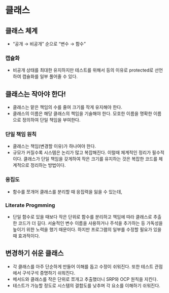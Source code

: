 # 클래스

## 클래스 체계

- “공개 → 비공개” 순으로 “변수 → 함수”

### 캡슐화

- 비공개 상태를 최대한 유지하지만 테스트를 위해서 등의 이유로 protected로 선언하여 캡슐화를 일부 풀어줄 수 있다.

## 클래스는 작아야 한다!

- 클래스는 맡은 책임의 수를 줄여 크기를 작게 유지해야 한다.
- 클래스의 이름은 해당 클래스의 책임을 기술해야 한다. 
모호한 이름을 명확한 이름으로 정의하여 단일 책임을 부여한다.

### 단일 책임 원칙

- 클래스는 책임(변경할 이유)가 하나여야 한다.
- 규모가 커질수록 시스템은 논리가 많고 복잡해진다. 이럴때 체계적인 정리가 필수적이다. 클래스가 단일 책임을 갖게하여 작은 크기를 유지하는 것은 복잡한 코드를 체계적으로 정리하는 방법이다.

### 응집도

- 함수를 쪼개어 클래스를 분리할 때 응집력을 잃을 수 있는데,

### Literate Progmming

- 단일 함수로 있을 때보다 작은 단위로 함수를 분리하고 책임에 따라 클래스로 추출한 코드가 더 길다. 서술적인 변수 이름을 사용하거나 주석을 추가하는 등 가독성을 높이기 위한 노력을 했기 때문이다. 하지만 프로그램의 일부를 수정할 필요가 있을 때 효과적이다.

## 변경하기 쉬운 클래스

- 각 클래스를 아주 단순하게 만들어 이해를 돕고 수정이 쉬워진다. 또한 테스트 관점에서 구석구석 증명하기 쉬워진다.
- 메서드와 클래스를 작은 단위로 쪼개고 추출했더니 SRP와 OCP 원칙을 지킨다.
- 테스트가 가능할 정도로 시스템의 결합도를 낮추며 각 요소를 이해하기 쉬워진다.